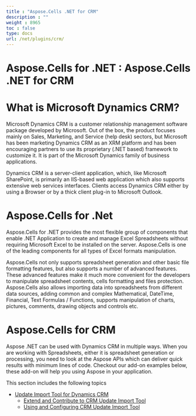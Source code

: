 ```yaml
---
title : "Aspose.Cells .NET for CRM" 
description : "" 
weight : 8965 
toc : false
type: docs
url: /net/plugins/crm/
---
```


# Aspose.Cells for .NET : Aspose.Cells .NET for CRM


# What is Microsoft Dynamics CRM?

Microsoft Dynamics CRM is a customer relationship management software package developed by Microsoft. Out of the box, the product focuses mainly on Sales, Marketing, and Service (help desk) sectors, but Microsoft has been marketing Dynamics CRM as an XRM platform and has been encouraging partners to use its proprietary (.NET based) framework to customize it. It is part of the Microsoft Dynamics family of business applications.

Dynamics CRM is a server-client application, which, like Microsoft SharePoint, is primarily an IIS-based web application which also supports extensive web services interfaces. Clients access Dynamics CRM either by using a Browser or by a thick client plug-in to Microsoft Outlook.

# Aspose.Cells for .Net

Aspose.Cells for .NET provides the most flexible group of components that enable .NET Application to create and manage Excel Spreadsheets without requiring Microsoft Excel to be installed on the server. Aspose.Cells is one of the leading components for all types of Excel formats manipulation.

Aspose.Cells not only supports spreadsheet generation and other basic file formatting features, but also supports a number of advanced features. These advanced features make it much more convenient for the developers to manipulate spreadsheet contents, cells formatting and files protection. Aspose.Cells also allows importing data into spreadsheets from different data sources, adding common and complex Mathematical, DateTime, Financial, Text Formulas / Functions, supports manipulation of charts, pictures, comments, drawing objects and controls etc.

# Aspose.Cells for CRM

Aspose .NET can be used with Dynamics CRM in multiple ways. When you are working with Spreadsheets, either it is spreadsheet generation or processing, you need to look at the Aspose APIs which can deliver quick results with minimum lines of code. Checkout our add-on examples below, these add-on will help you using Aspose in your application.

This section includes the following topics

*   [Update Import Tool for Dynamics CRM](https://docs2.aspose.com/cells/net/plugins/crm/updatetool/)
    *   [Extend and Contribute to CRM Update Import Tool](https://docs2.aspose.com/cells/net/plugins/crm/updatetool/extend+and+contribute+to+crm+update+import+tool)
    *   [Using and Configuring CRM Update Import Tool](https://docs2.aspose.com/cells/net/plugins/crm/updatetool/using+and+configuring+crm+update+import+tool)

